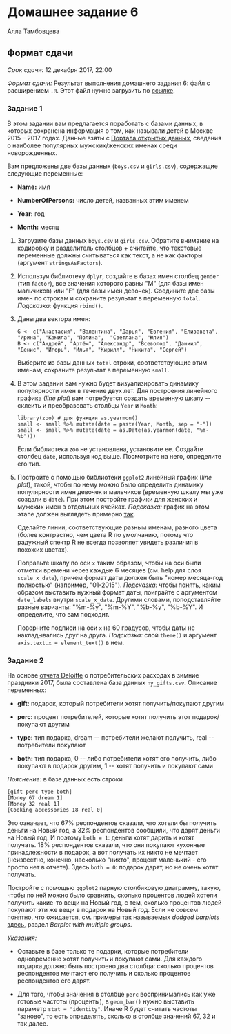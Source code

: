 Домашнее задание 6
================
Алла Тамбовцева

Формат сдачи
------------

*Срок сдачи:* 12 декабря 2017, 22:00

*Формат сдачи:* Результат выполнения домашнего задания 6: файл с расширением `.R`. Этот файл нужно загрузить по [ссылке](https://www.dropbox.com/request/gRSzGjPot9knhcxw3lmD). 


### Задание 1

В этом задании вам предлагается поработать с базами данных, в которых сохранена информация о том, как называли детей в Москве 2015 – 2017 годах. Данные взяты с [Портала открытых данных](https://data.mos.ru/opendata/), сведения о наиболее популярных мужских/женских именах среди новорожденных.

Вам предложены две базы данных (`boys.csv` и `girls.csv`), содержащие следующие переменные:

* **Name:** имя

* **NumberOfPersons:** число детей, названных этим именем

* **Year:** год

* **Month:** месяц


1. Загрузите базы данных `boys.csv` и `girls.csv`. Обратите внимание на кодировку и разделитель столбцов + считайте, что текстовые переменные должны считываться как текст, а не как факторы (аргумент `stringsAsFactors`).

2. Используя библиотеку `dplyr`, создайте в базах имен столбец `gender` (тип `factor`), все значения которого равны "M" (для базы имен мальчиков) или "F" (для базы имен девочек). Соедините две базы имен по строкам и сохраните результат в переменную `total`. *Подсказка:* функция `rbind()`.

3.  Даны два вектора имен:

    ```
    G <- c("Анастасия", "Валентина", "Дарья", "Евгения", "Елизавета",  "Ирина", "Камила", "Полина",  "Светлана", "Юлия")
    B <- c("Андрей", "Артём", "Александр", "Всеволод", "Даниил", "Денис", "Игорь", "Илья", "Кирилл", "Никита", "Сергей")
    ```

    Выберите из базы данных `total` строки, соответствующие этим именам, сохраните результат в переменную `small`.

4. В этом задании вам нужно будет визуализировать динамику популярности имен в течение двух лет. Для построения линейного графика (*line plot*) вам потребуется создать временную шкалу -- склеить и преобразовать столбцы `Year` и `Month`: 

    ```
    library(zoo) # для функции as.yearmon()
    small <- small %>% mutate(date = paste(Year, Month, sep = "-"))
    small <- small %>% mutate(date = as.Date(as.yearmon(date, "%Y-%b")))
    ```

    Если библиотека `zoo` не установлена, установите ее. Создайте столбец `date`, используя код выше. Посмотрите на него, определите его тип.

5. Постройте с помощью библиотеки `ggplot2` линейный график (*line plot*), такой, чтобы по нему можно было определить динамику популярности имен девочек и мальчиков (временную шкалу мы уже создали в `date`). При этом постройте графики для женских и мужских имен в отдельных ячейках. 
*Подсказка:* график на этом этапе должен выглядеть примерно [так](https://github.com/allatambov/R-programming-4/blob/master/homeworks/hw6/problem1.png).

     Сделайте линии, соответствующие разным именам, разного цвета (более контрастно, чем цвета R по умолчанию, потому что радужный спектр R не всегда позволяет увидеть различия в похожих цветах).

     Поправьте шкалу по оси `x` таким образом, чтобы на оси были отметки времени через каждые 6 месяцев (см. help для слоя `scale_x_date`), причем формат даты должен быть "номер месяца-год полностью" (например, "01-2015"). *Подсказка:* чтобы понять, каким образом выставить нужный формат даты, поиграйте с аргументом `date_labels` внутри `scale_x_date`. Другими словами, поподставляйте разные варианты: "%m-%y", "%m-%Y", "%b-%y", "%b-%Y". И определите, что вам подходит.

     Поверните подписи на оси `x` на 60 градусов, чтобы даты не накладывались друг на друга. *Подсказка:* слой `theme()` и аргумент `axis.text.x = element_text()` в нем. 

### Задание 2

На основе [отчета Deloitte](https://www2.deloitte.com/ru/en/pages/consumer-business/articles/2016/new-year-spending-survey-2017.html) о потребительских расходах в зимние праздники 2017, была составлена база данных `ny_gifts.csv`. Описание переменных:

* **gift:** подарок, который потребители хотят получить/покупают другим 

* **perc:** процент потребителей, которые хотят получить этот подарок/покупают другим 

* **type:** тип подарка, dream -- потребители желают получить, real -- потребители покупают 

* **both:** тип подарка, 0 -- либо потребители хотят его получить, либо покупают в подарок другим, 1 -- хотят получить и покупают сами 

*Пояснение:* в базе данных есть строки 

```
[gift perc type both]
[Money 67 dream 1]
[Money 32 real 1]
[Cooking accessories 18 real 0]
```

Это означает, что 67% респондентов сказали, что хотели бы получить деньги на Новый год, а 32% респондентов сообщили, что дарят деньги на Новый год. И поэтому `both = 1`: деньги хотят дарить и хотят получать. 18% респондентов сказали, что они покупают кухонные принадлежности в подарок, а вот получать их никто не мечтает (неизвестно, конечно, насколько "никто", процент маленький - его просто нет в отчете). Здесь `both = 0`:  подарок дарят, но не очень хотят получать.

Постройте с помощью `ggplot2` парную столбиковую диаграмму, такую, чтобы по ней можно было сравнить, сколько процентов людей хотели получить какие-то вещи на Новый год, с тем, сколько процентов людей покупают эти же вещи в подарок на Новый год. Если не совсем понятно, что ожидается, см. примеры так называемых *dodged barplots* [здесь](http://www.sthda.com/english/wiki/ggplot2-barplots-quick-start-guide-r-software-and-data-visualization), раздел *Barplot with multiple groups*.  

*Указания:*

* Оставьте в базе только те подарки, которые потребители одновременно хотят получить и покупают сами. Для каждого подарка должно быть построено два столбца: сколько процентов респондентов мечтают его получить и сколько процентов респондентов его дарят.

* Для того, чтобы значения в столбце `perc` воспринимались как уже готовые частоты (проценты), в `geom_bar()` нужно выставить параметр `stat = "identity"`. Иначе R будет считать частоты "заново", то есть определять, сколько в столбце значений 67, 32 и так далее.
